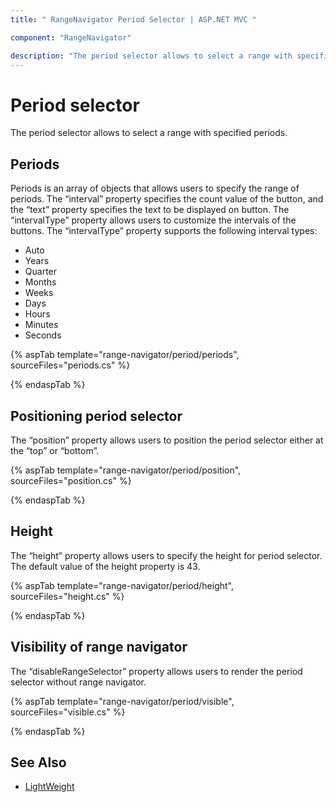 ```yaml
---
title: " RangeNavigator Period Selector | ASP.NET MVC "

component: "RangeNavigator"

description: "The period selector allows to select a range with specified periods."
---
```


# Period selector

The period selector allows to select a range with specified periods.

## Periods

Periods is an array of objects that allows users to specify the range of periods. The “interval” property specifies the count value of the button, and the “text” property specifies the text to be displayed on button. The “intervalType” property allows users to customize the intervals of the buttons. The “intervalType” property supports the following interval types:

* Auto
* Years
* Quarter
* Months
* Weeks
* Days
* Hours
* Minutes
* Seconds

{% aspTab template="range-navigator/period/periods", sourceFiles="periods.cs" %}

{% endaspTab %}

## Positioning period selector

The “position” property allows users to position the period selector either at the “top” or “bottom”.

{% aspTab template="range-navigator/period/position", sourceFiles="position.cs" %}

{% endaspTab %}

## Height

The “height” property allows users to specify the height for period selector. The default value of the height property is 43.

{% aspTab template="range-navigator/period/height", sourceFiles="height.cs" %}

{% endaspTab %}

## Visibility of range navigator

The “disableRangeSelector” property allows users to render the period selector without range navigator.

{% aspTab template="range-navigator/period/visible", sourceFiles="visible.cs" %}

{% endaspTab %}

## See Also

* [LightWeight](./light-weight/)